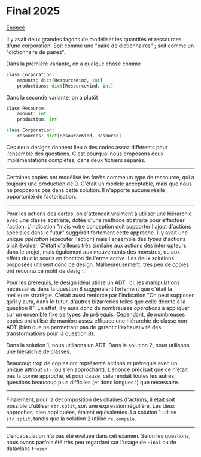 # Final 2025

[Énoncé](https://epfl-cs-112-ma.github.io/series/12-final-2025.html)

Il y avait deux grandes façons de modéliser les quantités et ressources d'une corporation.
Soit comme une "paire de dictionnaires" ; soit comme un "dictionnaire de paires".

Dans la première variante, on a quelque chose comme

```python
class Corporation:
    amounts: dict[ResourceKind, int]
    productions: dict[ResourceKind, int]
```

Dans la seconde variante, on a plutôt

```python
class Resource:
    amount: int
    production: int

class Corporation:
    resources: dict[ResourceKind, Resource]
```

Ces deux designs donnent lieu a des codes assez différents pour l'ensemble des questions.
C'est pourquoi nous proposons deux implémentations complètes, dans deux fichiers séparés.

---

Certaines copies ont modélisé les forêts comme un type de ressource, qui a toujours une production de 0.
C'était un modèle acceptable, mais que nous ne proposons pas dans cette solution.
Il n'apporte aucune réelle opportunité de factorisation.

---

Pour les actions des cartes, on s'attendait vraiment à utiliser une hiérarchie avec une classe abstraite, dotée d'une méthode abstraite pour effectuer l'action.
L'indication "mais votre conception doit supporter l'ajout d'actions spéciales dans le futur" suggérait fortement cette approche.
Il y avait une unique *opération* (exécuter l'action) mais l'ensemble des *types* d'actions allait évoluer.
C'était d'ailleurs très similaire aux actions des interrupteurs dans le projet, mais également aux mouvements des monstres, ou aux effets du clic souris en fonction de l'arme active.
Les deux solutions proposées utilisent donc ce design.
Malheureusement, très peu de copies ont reconnu ce motif de design.

Pour les prérequis, le design idéal utilise un ADT.
Ici, les manipulations nécessaires dans la question 8 suggéraient fortement que c'était la meilleure stratégie.
C'était aussi renforcé par l'indication "On peut supposer qu'il y aura, dans le futur, d'autres bizarreries telles que celle décrite à la question 8".
En effet, il y aura donc de nombreuses *opérations* à appliquer sur un ensemble fixe de types de prérequis.
Cependant, de nombreuses copies ont utilisé de manière assez efficace une hiérarchie de classe non-ADT (bien que ne permettant pas de garantir l'exhaustivité des transformations pour la question 8).

Dans la solution 1, nous utilisons un ADT.
Dans la solution 2, nous utilisons une hiérarchie de classes.

Beaucoup trop de copies ont représenté actions et prérequis avec un unique attribut `str` (ou s'en approchant).
L'énoncé précisait que ce n'était pas la bonne approche, et pour cause, cela rendait toutes les autres questions beaucoup plus difficiles (et donc longues !) que nécessaire.

---

Finalement, pour la décomposition des chaînes d'actions, il était soit possible d'utiliser `str.split`, soit une expression régulière.
Les deux approches, bien appliquées, étaient équivalentes.
La solution 1 utilise `str.split`, tandis que la solution 2 utilise `re.compile`.

---

L'encapsulation n'a pas été évaluée dans cet examen.
Selon les questions, nous avons parfois été très peu regardant sur l'usage de `Final` ou de dataclass `frozen`.
